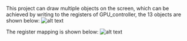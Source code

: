 This project can draw multiple objects on the screen, which can be achieved by writing to the registers of GPU_controller, the 13 objects are shown below:
![alt text](https://github.com/Khalil-Ammar/ENSC_452/blob/bd8fdda492be0b2a66ac082d9c7c116e70eac8ec/Video/Objects.jpg)

The register mapping is shown below:
![alt text](https://github.com/Khalil-Ammar/ENSC_452/blob/bd8fdda492be0b2a66ac082d9c7c116e70eac8ec/Video/Reg_map.PNG)
